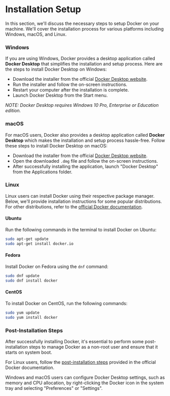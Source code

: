 # Installation Setup

In this section, we'll discuss the necessary steps to setup Docker on your machine. We'll cover the installation process for various platforms including Windows, macOS, and Linux.

### Windows

If you are using Windows, Docker provides a desktop application called **Docker Desktop** that simplifies the installation and setup process. Here are the steps to install Docker Desktop on Windows:

- Download the installer from the official [Docker Desktop website](https://www.docker.com/products/docker-desktop).
- Run the installer and follow the on-screen instructions.
- Restart your computer after the installation is complete.
- Launch Docker Desktop from the Start menu.

_NOTE: Docker Desktop requires Windows 10 Pro, Enterprise or Education edition._

### macOS

For macOS users, Docker also provides a desktop application called **Docker Desktop** which makes the installation and setup process hassle-free. Follow these steps to install Docker Desktop on macOS:

- Download the installer from the official [Docker Desktop website](https://www.docker.com/products/docker-desktop).
- Open the downloaded `.dmg` file and follow the on-screen instructions.
- After successfully installing the application, launch "Docker Desktop" from the Applications folder.

### Linux

Linux users can install Docker using their respective package manager. Below, we'll provide installation instructions for some popular distributions. For other distributions, refer to the [official Docker documentation](https://docs.docker.com/engine/install/).

#### Ubuntu

Run the following commands in the terminal to install Docker on Ubuntu:

```bash
sudo apt-get update
sudo apt-get install docker.io
```

#### Fedora

Install Docker on Fedora using the `dnf` command:

```bash
sudo dnf update
sudo dnf install docker
```

#### CentOS

To install Docker on CentOS, run the following commands:

```bash
sudo yum update
sudo yum install docker
```

### Post-Installation Steps

After successfully installing Docker, it's essential to perform some post-installation steps to manage Docker as a non-root user and ensure that it starts on system boot.

For Linux users, follow the [post-installation steps](https://docs.docker.com/engine/install/linux-postinstall/) provided in the official Docker documentation.

Windows and macOS users can configure Docker Desktop settings, such as memory and CPU allocation, by right-clicking the Docker icon in the system tray and selecting "Preferences" or "Settings".